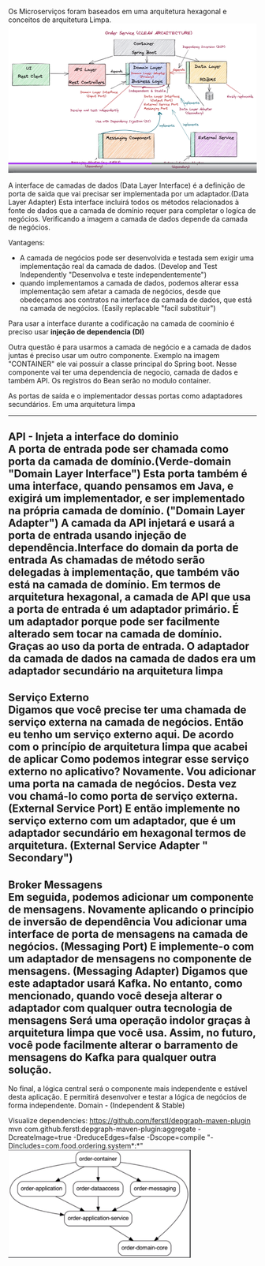Os Microserviços foram baseados em uma arquitetura hexagonal e conceitos de arquitetura Limpa.
![Estrutura](imgs/clean-arch-project.png)

A interface de camadas de dados (Data Layer Interface) é a definição de porta de saida que vai precisar ser implementada por um adaptador.(Data Layer Adapter)
Esta interface incluirá todos os métodos relacionados à fonte de dados que a camada de domínio requer para completar o logíca de negócios.
Verificando a imagem a camada de dados depende da camada de negócios.

Vantagens:
- A camada de negócios pode ser desenvolvida e testada sem exigir uma implementação real da camada de dados. (Develop and Test Independently "Desenvolva e teste independentemente")
- quando implementamos a camada de dados, podemos alterar essa implementação sem afetar a
camada de negócios, desde que obedeçamos aos contratos na interface da camada de dados, que está na camada de negócios. (Easily replacable "facil substituir")

Para usar a interface durante a codificação na camada de coominio é preciso usar <b>injeção de dependencia (DI)</b>

Outra questão é para usarmos a camada de negócio e a camada de dados juntas é preciso usar um outro componente.
Exemplo na imagem "CONTAINER" ele vai possuir a classe principal do Spring boot. Nesse componente vai ter uma dependencia de negocio, camada de dados e também API.
Os registros do Bean serão no modulo container.

As portas de saída e o implementador dessas portas como adaptadores secundários.
Em uma arquitetura limpa

-----
<b>API - Injeta a interface do dominio</br></b>
A porta de entrada pode ser chamada como porta da camada de domínio.(Verde-domain "Domain Layer Interface")
Esta porta também é uma interface, quando pensamos em Java, e exigirá um implementador, e
ser implementado na própria camada de domínio. ("Domain Layer Adapter")
A camada da API injetará e usará a porta de entrada usando injeção de dependência.</b>Interface do domain da porta de entrada</b>
As chamadas de método serão delegadas à implementação, que também vão está na camada de domínio. Em termos de arquitetura hexagonal, a camada de API que usa a porta de entrada é um adaptador primário.
É um adaptador porque pode ser facilmente alterado sem tocar na camada de domínio. Graças ao uso da porta de entrada.
O adaptador da camada de dados na camada de dados era um adaptador secundário na arquitetura limpa
------
<b>Serviço Externo</br></b>
Digamos que você precise ter uma chamada de serviço externa na camada de negócios.
Então eu tenho um serviço externo aqui. De acordo com o princípio de arquitetura limpa que acabei de aplicar
Como podemos integrar esse serviço externo no aplicativo?
Novamente.
Vou adicionar uma porta na camada de negócios.
Desta vez vou chamá-lo como porta de serviço externa.(External Service Port)
E então implemente no serviço externo com um adaptador, que é um adaptador secundário em hexagonal
termos de arquitetura. (External Service Adapter " Secondary")
------
<b>Broker Messagens</br></b>
Em seguida, podemos adicionar um componente de mensagens.
Novamente aplicando o princípio de inversão de dependência Vou adicionar uma interface de porta de mensagens na camada de negócios. (Messaging Port)
E implemente-o com um adaptador de mensagens no componente de mensagens. (Messaging Adapter)
Digamos que este adaptador usará Kafka.
No entanto, como mencionado, quando você deseja alterar o adaptador com qualquer outra tecnologia de mensagens
Será uma operação indolor graças à arquitetura limpa que você usa.
Assim, no futuro, você pode facilmente alterar o barramento de mensagens do Kafka para qualquer outra solução.
----

No final, a lógica central será o componente mais independente e estável desta aplicação.
E permitirá desenvolver e testar a lógica de negócios de forma independente.
Domain - (Independent & Stable)

Visualize dependencies:
https://github.com/ferstl/depgraph-maven-plugin
mvn com.github.ferstl:depgraph-maven-plugin:aggregate -DcreateImage=true -DreduceEdges=false -Dscope=compile "-Dincludes=com.food.ordering.system*:*"
![Estrutura](imgs/estrutura.png)

